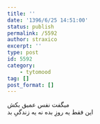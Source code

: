 ```yaml
---
title: ''
date: '1396/6/25 14:51:00'
status: publish
permalink: /5592
author: straxico
excerpt: ''
type: post
id: 5592
category:
    - tytomood
tag: []
post_format: []
---
```

میگفت نفس عمیق بکش  
این فقط یه روزِ بده نه یه زندگیِ بد